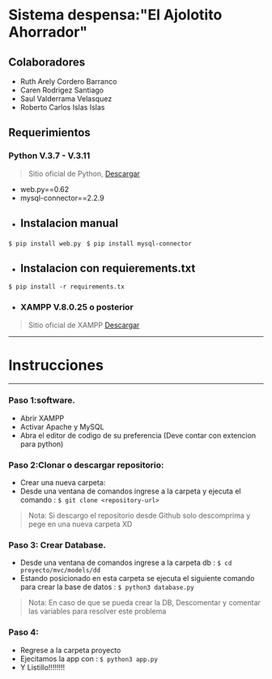# Sistema despensa:"El Ajolotito Ahorrador"

## Colaboradores
- Ruth Arely Cordero Barranco
- Caren Rodrigez Santiago 
- Saul Valderrama Velasquez
- Roberto Carlos Islas Islas 
## Requerimientos
### Python V.3.7 - V.3.11
> Sitio oficial de Python,
[Descargar](https://www.python.org/downloads/) 
- web.py==0.62
- mysql-connector==2.2.9
- ## Instalacion manual
`$ pip install web.py `
`$ pip install mysql-connector`
- ## Instalacion con requierements.txt
`$ pip install -r requirements.tx`
- ### XAMPP V.8.0.25 o posterior
> Sitio oficial de XAMPP
> [Descargar](https://www.apachefriends.org/es/download.html)

 
-------------
# Instrucciones
-------------
### Paso 1:software.
+ Abrir XAMPP
+ Activar Apache y MySQL
+ Abra el editor de codigo de su preferencia (Deve contar con extencion para python) 
### Paso 2:Clonar o descargar  repositorio:
+ Crear una nueva carpeta:
+ Desde una ventana de comandos ingrese a la carpeta y ejecuta el comando :
   `$ git clone <repository-url> `
> Nota:
> Si descargo el repositorio desde Github solo descomprima y pege en una nueva carpeta XD
### Paso 3: Crear Database.
+ Desde una ventana de comandos ingrese a la carpeta db :
   `$ cd proyecto/mvc/models/dd `
+  Estando posicionado en esta carpeta se ejecuta el siguiente comando para crear la base de datos :
     `$ python3 database.py` 
> Nota:
> En caso de que se pueda crear la DB, Descomentar y comentar las variables para resolver este problema
### Paso 4:
+ Regrese a la carpeta proyecto 
+ Ejecitamos la app con :
   `$ python3 app.py`
+ Y Listillo!!!!!!!!

